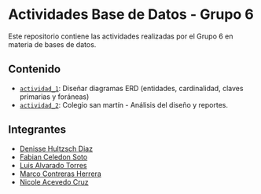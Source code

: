 # Actividades Base de Datos - Grupo 6

Este repositorio contiene las actividades realizadas por el Grupo 6 en materia de bases de datos.

## Contenido

- [`actividad_1`](./act-erd): Diseñar diagramas ERD (entidades, cardinalidad, claves primarias y foráneas)
- [`actividad_2`](./act-colegio-san-martin): Colegio san martín - Análisis del diseño y reportes.

## Integrantes

- [Denisse Hultzsch Diaz](https://github.com/WaleskaH)
- [Fabian Celedon Soto](https://github.com/Oratee)
- [Luis Alvarado Torres](https://github.com/luiseat24)
- [Marco Contreras Herrera](https://github.com/mc-herrera-90)
- [Nicole Acevedo Cruz](https://github.com/yyyaxyyy)


